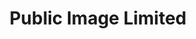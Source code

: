 ---
title: "Public Image Limited"
summary: "Post-punk band, formed in London, 1978. Active until 1992; reformed 2009."
image: "public-image-limited.jpg"
---